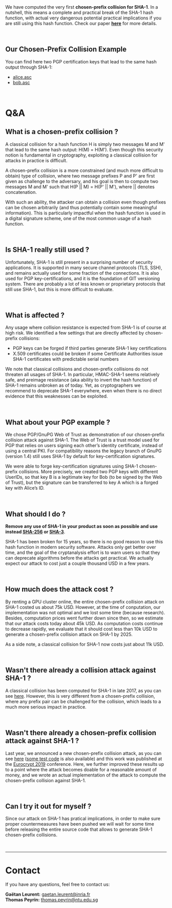 &nbsp;

We have computed the very first **chosen-prefix collision for SHA-1**. In a nutshell, this means a complete and practical break of the SHA-1 hash function, with actual very dangerous potential practical implications if you are still using this hash function. Check our paper **[here](TODO)** for more details. 
  
&nbsp;
&nbsp;


## Our Chosen-Prefix Collision Example

You can find here two PGP certification keys that lead to the same hash output through SHA-1:
- [alice.asc](https://raw.githubusercontent.com/SHA-mbles/SHA-mbles.github.io/master/alice.asc) 
- [bob.asc](https://raw.githubusercontent.com/SHA-mbles/SHA-mbles.github.io/master/bob.asc) 
   
   
&nbsp;
&nbsp;   
   

# Q&A

## What is a chosen-prefix collision ?

A classical collision for a hash function H is simply two messages M and M' that lead to the same hash output: H(M) = H(M'). Even though this security notion is fundamental in cryptography, exploiting a classical collision for attacks in practice is difficult.

A chosen-prefix collision is a more constrained (and much more difficult to obtain) type of collision, where two message prefixes P and P' are first given as challenge to the adversary, and his goal is then to compute two messages M and M' such that H(P \|\| M) = H(P' \|\| M'), where \|\| denotes concatenation.

With such an ability, the attacker can obtain a collision even though prefixes can be chosen arbitrarily (and thus potentially contain some meaningful information). This is particularly impactful when the hash function is used in a digital signature scheme, one of the most common usage of a hash function.

&nbsp; 
## Is SHA-1 really still used ? 

Unfortunately, SHA-1 is still present in a surprising number of security applications. It is supported in many secure channel protocols (TLS, SSH), and remains actually used for some fraction of the connections. It is also used for PGP key-certifications, and it is the foundation of GIT versioning system. There are probably a lot of less known or proprietary protocols that still use SHA-1, but this is more difficult to evaluate. 

&nbsp; 
##  What is affected ? 

Any usage where collision resistance is expected from SHA-1 is of course at high risk. We identified a few settings that are directly affected by chosen-prefix collisions:
- PGP keys can be forged if third parties generate SHA-1 key certifications
- X.509 certificates could be broken if some Certificate Authorities issue SHA-1 certificates with predictable serial numbers 

We note that classical collisions and chosen-prefix collisions do not threaten all usages of SHA-1. In particular,
HMAC-SHA-1 seems relatively safe, and preimage resistance (aka ability to invert the hash function) of SHA-1 remains unbroken as of today. Yet, as cryptographers we recommend to deprecate SHA-1 everywhere, even when there is no direct evidence that this weaknesses can be exploited. 

&nbsp; 
##  What about your PGP example ? 

We chose PGP/GnuPG Web of Trust as demonstration of our chosen-prefix collision attack against SHA-1. The Web of Trust is a trust model used for PGP that relies on users signing each other’s identity certificate, instead of using a central PKI. For compatibility reasons the legacy branch of GnuPG (version 1.4) still uses SHA-1 by default for key-certification signatures.

We were able to forge key-certification signatures using SHA-1 chosen-prefix collisions. More precisely, we created two PGP keys with different UserIDs, so that key B is a legitimate key for Bob (to be signed by the Web of Trust), but the signature can be transferred to key A which is a forged key with Alice’s ID. 

&nbsp; 
## What should I do ?

**Remove any use of SHA-1 in your product as soon as possible and use instead [SHA-256](https://nvlpubs.nist.gov/nistpubs/FIPS/NIST.FIPS.180-4.pdf) or [SHA-3](https://nvlpubs.nist.gov/nistpubs/FIPS/NIST.FIPS.202.pdf)**. 

SHA-1 has been broken for 15 years, so there is no good reason to use this hash function in modern security software. Attacks only get better over time, and the goal of the cryptanalysis effort is to warn users so that they can deprecate algorithms before the attacks get practical. We actually expect our attack to cost just a couple thousand USD in a few years. 

&nbsp; 
## How much does the attack cost ?

By renting a GPU cluster online, the entire chosen-prefix collision attack on SHA-1 costed us about 75k USD. However, at the time of conputation, our implementation was not optimal and we lost some time (because research). Besides, computation prices went further down since then, so we estimate that our attack costs today about 45k USD. As computation costs continue to decrease rapidly, we evaluate that it should cost less than 10k USD to generate a chosen-prefix collision attack on SHA-1 by 2025.

As a side note, a classical collision for SHA-1 now costs just about 11k USD. 

&nbsp; 
## Wasn't there already a collision attack against SHA-1 ?

A classical collision has been computed for SHA-1 in late 2017, as you can see [here](https://shattered.io/). However, this is very different from a chosen-prefix collision, where any prefix pair can be challenged for the collision, which leads to a much more serious impact in practice.  

&nbsp; 
## Wasn't there already a chosen-prefix collision attack against SHA-1 ?

Last year, we announced a new chosen-prefix collision attack, as you can see [here](https://eprint.iacr.org/2019/459) ([some test code](https://github.com/Cryptosaurus/sha1-cp) is also available) and this work was published at the [Eurocrypt 2019](https://eurocrypt.iacr.org/2019/) conference. Here, we further improved these results up to a point where the attack becomes doable for a reasonable amount of money, and we wrote an actual implementation of the attack to compute the chosen-prefix collision against SHA-1.
  
&nbsp; 
## Can I try it out for myself ?
 
Since our attack on SHA-1 has pratical implications, in order to make sure proper countermeasures have been pushed we will wait for some time before releasing the entire source code that allows to generate SHA-1 chosen-prefix collisions.   

 
&nbsp;
&nbsp;   
 
- - -
# Contact

If you have any questions, feel free to contact us:  
  
**Gaëtan Leurent:** gaetan.leurent@inria.fr  
**Thomas Peyrin:** thomas.peyrin@ntu.edu.sg  
